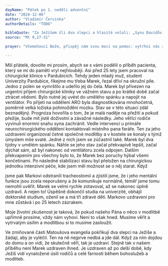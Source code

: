 ```yaml
---
dayName: "Pátek po 1. neděli adventní"
date: "2024-12-06"
author: "Vladimír Červinka"
authorDetails: "TODO"

bibleQuote: "Za Ježíšem šli dva slepci a hlasitě volali: „Synu Davidův, smiluj se nad námi!“ Jak vešel do domu, přišli ti slepci k němu. Ježíš jim řekl: „Věříte, že mám takovou moc?“ Odpověděli mu: „Ano, Pane.“ Dotkl se tedy jejich očí a řekl: „Ať se vám stane, jak věříte.“ I otevřely se jim oči. Ježíš jim důrazně nařídil: „Ale ať se to nikdo nedoví!“ Oni však odešli a rozhlásili to po celém tom kraji."
source: "Mt 9,27-31"

prayer: "Všemohoucí Bože, přispěj nám svou mocí na pomoc: vytrhni nás z nebezpečí, které nám hrozí pro naše hříchy, vysvoboď nás a zachraň nás. Prosíme o to skrze tvého Syna…"

---
```


Milí přátelé,
dovolte mi prosím, abych se s vámi podělil o příběh pacienta, který se mi do paměti vryl nejhlouběji. Asi před 25 lety jsem pracoval na chirurgické klinice v Pardubicích. Tehdy jeden mladý muž, student Univerzity Pardubice, říkejme mu třeba Marek, řezal dříví na okružní pile. Jedno z polen se vymrštilo a udeřilo jej do čela. Marek byl přivezen na urgentní příjem chirurgické kliniky ve vážném stavu a po krátké době začal ztrácet vědomí. Bylo nutné jej uvést do umělého spánku a napojit na ventilátor. Po přijetí na oddělení ARO byla diagnostikována mnohočetná, poměrně velká ložiska pohmoždění mozku. Stav se v této situaci zdál beznadějný. Prognóza hovořila o tom, že je malá naděje na přežití a pokud přežije, bude mít jistě doživotní a závažné následky. Jeho věřící rodiče vyvinuli enormní snahu syna zachránit. Vedle intervencí u primáře neurochirurgického oddělení kontaktovali místního pana faráře. Ten za jeho uzdravení organizoval četné společné modlitby a v kostele se konaly s týmž úmyslem mše svaté. Jedné z nich jsem se zúčastnil také. Marek byl dva týdny v umělém spánku. Náhle se jeho stav začal překvapivě lepšit, začal dýchat sám, až byl nakonec od ventilátoru zcela odpojen. Dalším překvapením pro všechny bylo to, že Marek bez poruchy hýbal všemi končetinami. Po následné stabilizaci stavu byl přeložen na chirurgickou jednotku intenzivní péče, kde jsem měl možnost se o něj starat. Když

jsme pak Markovi odstranili tracheostomii a zjistili jsme, že i jeho mentální funkce jsou zcela neporušeny a že komunikuje normálně, téměř jsme tomu nemohli uvěřit. Marek se velmi rychle zotavoval, až se nakonec úplně uzdravil. A nejen to! Úspěšně dokončil studia na univerzitě, obhájil doktorské studium, oženil se a má tři zdravé děti. Markovo uzdravení pro mne zůstává i po 25 letech zázrakem.

Moje životní zkušenost je taková, že pokud našeho Pána o něco v modlitbě upřímně prosíme, vždy nám vyhoví. Není to však hned. Musíme věřit a vytrvalým úsilím a modlitbou si to musíme zasloužit.

Ve zmiňované části Matoušova evangelia pokřikují dva slepci na Ježíše a žádají, aby je vyléčil. Ten na ně nejprve nedbá a jde dál. Když za ním dojdou do domu a on vidí, že skutečně věří, tak je uzdraví. Stejně tak v našem příběhu není Marek uzdraven ihned. Je uzdraven až po delší době, kdy Ježíš vidí vynaložené úsilí rodičů a celé farnosti během bohoslužeb a modliteb.
